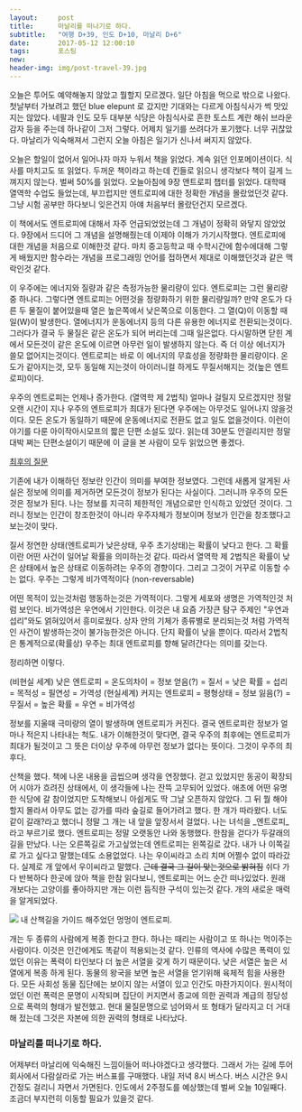 ```yaml
---
layout:	    post
title: 	    마날리를 떠나기로 하다.
subtitle:   "여행 D+39, 인도 D+10, 마날리 D+6"
date:       2017-05-12 12:00:10 
tags:       포스팅
new:
header-img: img/post-travel-39.jpg
---
```

  




오늘은 투어도 예약해놓지 않았고 뭘할지 모르겠다. 일단 아침을 먹으로 밖으로 나왔다. 첫날부터 가보려고 했던 blue elepunt 로 갔지만 기대와는 다르게 아침식사가 썩 맛있지는 않았다. 네팔과 인도 모두 대부분 식당은 아침식사로 흔한 토스트 계란 해쉬 브라운 감자 등을 주는데 하나같이 그저 그렇다. 어제치 일기를 쓰려다가 포기했다. 너무 귀찮았다. 마날리가 익숙해져서 그런지 오늘 아침은 일기가 신나서 써지지 않았다.

오늘은 할일이 없어서 일어나자 마자 누워서 책을 읽었다. 계속 읽던 인포메이션이다. 식사를 마치고도 또 읽었다. 두꺼운 책이라고 하는데 킨들로 읽으니 생각보다 책이 길게 느껴지지 않는다. 벌써 50%를 읽었다. 오늘아침에 9장 앤트로피 챕터를 읽었다. 대학때 열역학 수업도 들었는데, 부끄럽지만 엔트로피에 대한 정확한 개념을 몰랐었던것 같다. 그냥 시험 공부만 하다보니 잊은건지 아얘 처음부터 몰랐던건지 모르겠다.

이 책에서도 엔트로피에 대해서 자주 언급되었었는데 그 개념이 정확히 와닿지 않았었다. 9장에서 드디어 그 개념을 설명해줬는데 이제야 이해가 가기시작했다. 엔트로피에 대한 개념을 처음으로 이해한것 같다. 마치 중고등학교 때 수학시간에 함수에대해 그렇게 배웠지만 함수라는 개념을 프로그래밍 언어를 접하면서 제대로 이해했던것과 같은 맥락인것 같다.

이 우주에는 에너지와 질량과 같은 측정가능한 물리량이 있다. 엔트로피는 그런 물리량중 하나다. 그렇다면 엔트로피는 어떤것을 정량화하기 위한 물리량일까? 만약 온도가 다른 두 물질이 붙어있을때 열은 높은쪽에서 낮은쪽으로 이동한다. 그 열(Q)이 이동할 때 일(W)이 발생한다. 열에너지가 운동에너지 등의 다른 유용한 에너지로 전환되는것이다. 그러다가 결국 두 물질은 같은 온도가 되어 버리는데 그때 일은없다. 다시말하면 닫힌 계에서 모든것이 같은 온도에 이르면 아무런 일이 발생하지 않는다. 즉 더 이상 에너지가 쓸모 없어지는것이다. 엔트로피는 바로 이 에너지의 무효성을 정량화한 물리량이다. 온도가 같아지는것, 모두 동일해 지는것이 아이러니컬 하게도 무질서해지는 것(높은 엔트로피)이다.

우주의 엔트로피는 언제나 증가한다. (열역학 제 2법칙) 얼마나 걸릴지 모르겠지만 정말 오랜 시간이 지나 우주의 엔트로피가 최대가 된다면 우주에는 아무것도 일어나지 않을것이다. 모든 온도가 동일하기 때문에 운동에너지로 전환도 없고 일도 없을것이다. 이런이야기를 다룬 아이작아시모프의 짧은 단편 소설도 있다. 읽는데 30분도 안걸리지만 정말 대박 쩌는 단편소설이기 때문에 이 글을 본 사람이 모두 읽었으면 좋겠다.

[최후의 질문](http://cs.sungshin.ac.kr/~dkim/last-question.html)

기존에 내가 이해하던 정보란 인간이 의미를 부여한 정보였다. 그런데 새롭게 알게된 사실은 정보에 의미를 제거하면 모든것이 정보가 된다는 사실이다. 그러니까 우주의 모든것은 정보가 된다. 나는 정보를 지극히 제한적인 개념으로만 인식하고 있었던 것이다. 그러니 정보는 인간이 창조한것이 아니라 우주자체가 정보이며 정보가 인간을 창조했다고 보는것이 맞다.

질서 정연한 상태(엔트로피가 낮은상태, 우주 초기상태)는 확률이 낮다고 한다. 그 확률이란 어떤 사건이 일어날 확률을 의미하는것 같다. 따라서 열역학 제 2법칙은 확률이 낮은 상태에서 높은 상태로 이동하려는 우주의 경향이다. 그리고 그것이 거꾸로 이동할 수는 없다. 우주는 그렇게 비가역적이다 (non-reversable)

어떤 목적이 있는것처럼 행동하는것은 가역적이다. 그렇게 세포와 생명은 가역적인것 처럼 보인다. 비가역성은 우연에서 기인한다. 이것은 내 요즘 가장큰 탐구 주제인 "우연과 섭리"와도 얽혀있어서 흥미로웠다. 상자 안의 기체가 종류별로 분리되는것 처럼 가역적인 사건이 발생하는것이 불가능한것은 아니다. 단지 확률이 낮을 뿐이다. 따라서 2법칙은 통계적으로(확률상) 우주는 최대 엔트로피를 향해 달려간다는 의미를 갖는다.

정리하면 이렇다.

>
(비현실 세계)
낮은 엔트로피 = 온도의차이 = 정보 얻음(?) = 질서 = 낮은 확률 = 섭리 = 목적성 = 필연성 = 가역성
(현실세계)
커지는 엔트로피 = 평형상태 = 정보 잃음(?) = 무질서 = 높은 확률 = 우연 = 비가역성

정보를 지울때 극미량의 열이 발생하며 엔트로피가 커진다. 결국 엔트로피란 정보가 얼마나 적은지 나타내는 척도. 내가 이해한것이 맞다면, 결국 우주의 최후에는 엔트로피가 최대가 될것이고 그 뜻은 더이상 우주에 아무런 정보가 없다는 뜻이다. 그것이 우주의 최후다.  

산책을 했다. 책에 나온 내용을 곱씹으며 생각을 연장했다. 걷고 있었지만 동공이 확장되어 시야가 흐려진 상태에서, 이 생각들에 나는 잔뜩 고무되어 있었다. 애초에 어떤 유명한 식당에 갈 참이었지만 도착해보니 아쉽게도 딱 그날 오픈하지 않았다. 그 뒤 뭘 해야할지 몰라서 아무도 없는 강가를 따라 숲길로 들어가려고 했다. 한 개가 따라왔다. 너도 같이 갈래?라고 했더니 정말 그 개는 내 앞을 앞장서서 걸었다. 나는 녀석을 _엔트로피_라고 부르기로 했다. 엔트로피는 정말 오랫동안 나와 동행했다. 한참을 걷다가 두갈래의 길을 만났다. 나는 오른쪽길로 가고싶었는데 엔트로피는 왼쪽길로 갔다. 내가 나 이쪽길로 가고 싶다고 말했는데도 소용없었다. 나는 우이씨라고 소리 치며 어쩔수 없이 따라갔다. 실제로 개 앞에서 우이씨라고 말했다. ~~근데 결국 그 길이 맞는것으로 밝혀짐~~ 쉬다 가다 반복하다 한곳에 앉아 책을 한참 읽다보니, 엔트로피는 어느 순간 떠나있었다. 원래 개보다는 고양이를 좋아하지만 개는 이런 듬직한 구석이 있는것 같다. 개의 새로운 매력을 알게되었다.

![](/img/170512-entrophy.jpg)
내 산책길을 가이드 해주었던 멍멍이 엔트로피.

개는 두 종류의 사람에게 복종 한다고 한다. 하나는 때리는 사람이고 또 하나는 먹이주는 사람이다. 이것은 인간에게도 똑같이 적용되는것 같다.  인류의 역사에 수많은 폭력이 있었던 이유는 폭력이 타인보다 더 높은 서열을 갖게 하기 때문이다. 낮은 서열은 높은 서열에게 복종 하게 된다. 동물의 왕국을 보면 높은 서열을 얻기위해 육체적 힘을 사용한다. 모든 사회성 동물 집단에는 보이지 않는 서열이 있고 인간도 마찬가지이다. 원시적이었던 이런 폭력은 문명이 시작되며 집단이 커지면서 종교에 의한 권력과 계급의 정당성으로 폭력의 형태가 발전했고. 현대 물질문명으로 넘어와서 또 형태가 달라지고 더 거대해 젔는데 그것은 자본에 의한 권력의 형태로 나타났다.

### 마날리를 떠나기로 하다.
어제부터 마날리에 익숙해진 느낌이들어 떠나야겠다고 생각했다. 그래서 가는 길에 투어회사에서 다람살라로 가는 버스표를 구매했다. 내일 저녁 8시 버스다. 버스 시간은 9시간정도 걸리니 자면서 가면된다. 인도에서 2주정도를 예상했는데 벌써 오늘 10일째다. 조금더 부지런히 이동할 필요가 있을것 같다.
